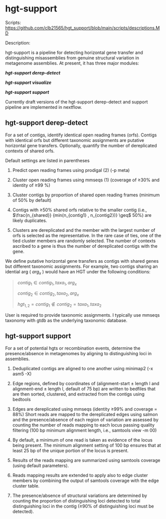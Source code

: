 # hgt-support

Scripts: https://github.com/clb21565/hgt_support/blob/main/scripts/descriptions.MD

Description:

hgt-support is a pipeline for detecting horizontal gene transfer and distinguishing misassemblies from genuine structural variation in metagenome assemblies. At present, it has three major modules:

***hgt-support derep-detect***

***hgt-support visualize***

***hgt-support support***

Currently draft versions of the hgt-support derep-detect and support pipeline are implemented in nextflow.

## hgt-support derep-detect

For a set of contigs, identify identical open reading frames (orfs). Contigs with identical orfs but different taxonomic assignments are putative horizontal gene transfers. Optionally, quantify the number of dereplicated contexts of shared orfs. 

Default settings are listed in parentheses
1. Predict open reading frames using prodigal (2) (-p meta)

2. Cluster open reading frames using mmseqs (1) (coverage of ≥30% and identity of ≥99 %)

3. Cluster contigs by proportion of shared open reading frames (minimum of 50% by default)

4. Contigs with ≥50% shared orfs  relative to the smaller contig (i.e., $\frac{n_{shared}} {min(n_{contig1} , n_{contig2})} \geq$ 50%) are likely duplicates. 

5. Clusters are dereplicated and the member with the largest number of orfs is selected as the representative. In the rare case of ties, one of the tied cluster members are randomly selected. The number of contexts ascribed to a gene is thus the number of dereplicated contigs with the gene.   

We define putative horizontal gene transfers as contigs with shared genes but different taxonomic assignments. For example, two contigs sharing an idential arg ( $arg_x$ ) would have an HGT under the following conditions: 

>$contig_1 \in contig_1,taxa_1,arg_x$
>
>$contig_2 \in contig_2,taxa_2,arg_x$
>
>$hgt_{1,2} = contig_1 \notin  contig_2 =taxa_1,taxa_2$


User is required to provide taxonomic assignments. I typically use mmseqs taxonomy with gtdb as the underlying taxonomic database.

## hgt-support support

For a set of potential hgts or recombination events, determine the presence/absence in metagenomes by aligning to distinguishing loci in assemblies.

1. Deduplicated contigs are aligned to one another using minimap2 (-x asm5 -X)

2. Edge regions, defined by coordinates of (alignment-start ± length l and alignment-end ± length l, default of 75 bp) are written to bedfiles that are then sorted, clustered, and extracted from the contigs using bedtools

3. Edges are dereplicated using mmseqs (identity ≥99% and coverage = 88%)
Short reads are mapped to the dereplicated edges using salmon and the presence/absence of each region of variation are assessed by counting the number of reads mapping to each locus passing quality filtering (100 bp minimum alignment length, i.e., samtools view -m 00) 

4. By default, a minimum of one read is taken as evidence of the locus being present. The minimum alignment setting of 100 bp ensures that at least 25 bp of the unique portion of the locus is present. 

5. Results of the reads mapping are summarized using samtools coverage (using default parameters). 

6. Reads mapping results are extended to apply also to edge cluster members by combining the output of samtools coverage with the edge cluster table.

7. The presence/absence of structural variations are determined by counting the proportion of distinguishing loci detected to total distinguishing loci in the contig (≥90% of distinguishing loci must be detected). 

